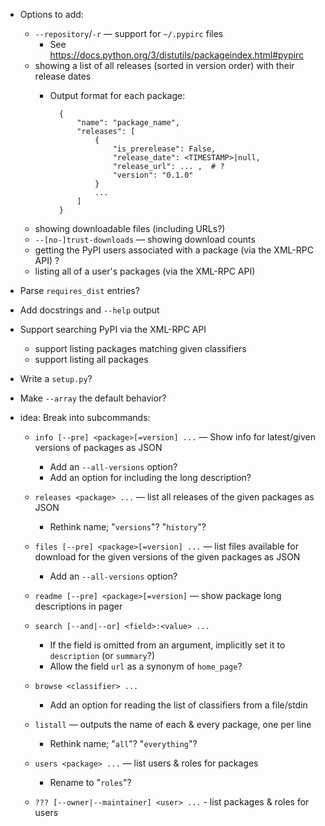 - Options to add:
    - `--repository`/`-r` — support for `~/.pypirc` files
        - See <https://docs.python.org/3/distutils/packageindex.html#pypirc>
    - showing a list of all releases (sorted in version order) with their
      release dates
        - Output format for each package:

                {
                    "name": "package_name",
                    "releases": [
                        {
                            "is_prerelease": False,
                            "release_date": <TIMESTAMP>|null,
                            "release_url": ... ,  # ?
                            "version": "0.1.0"
                        }
                        ...
                    ]
                }

    - showing downloadable files (including URLs?)
    - `--[no-]trust-downloads` — showing download counts
    - getting the PyPI users associated with a package (via the XML-RPC API) ?
    - listing all of a user's packages (via the XML-RPC API)
- Parse `requires_dist` entries?
- Add docstrings and `--help` output
- Support searching PyPI via the XML-RPC API
    - support listing packages matching given classifiers
    - support listing all packages
- Write a `setup.py`?
- Make `--array` the default behavior?

- idea: Break into subcommands:
    - `info [--pre] <package>[=version] ...` — Show info for latest/given
      versions of packages as JSON
        - Add an `--all-versions` option?
        - Add an option for including the long description?
    - `releases <package> ...` — list all releases of the given packages as
      JSON
        - Rethink name; "`versions`"? "`history`"?
    - `files [--pre] <package>[=version] ...` — list files available for
      download for the given versions of the given packages as JSON
        - Add an `--all-versions` option?
    - `readme [--pre] <package>[=version]` — show package long descriptions in
      pager

    - `search [--and|--or] <field>:<value> ...`
        - If the field is omitted from an argument, implicitly set it to
          `description` (or `summary`?)
        - Allow the field `url` as a synonym of `home_page`?
    - `browse <classifier> ...`
        - Add an option for reading the list of classifiers from a file/stdin
    - `listall` — outputs the name of each & every package, one per line
        - Rethink name; "`all`"? "`everything`"?
    - `users <package> ...` — list users & roles for packages
        - Rename to "`roles`"?
    - `??? [--owner|--maintainer] <user> ...` - list packages & roles for users
